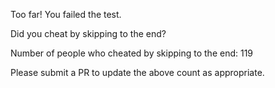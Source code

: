 Too far! You failed the test. 
 
Did you cheat by skipping to the end? 

Number of people who cheated by skipping to the end: 119

Please submit a PR to update the above count as appropriate. 
 
